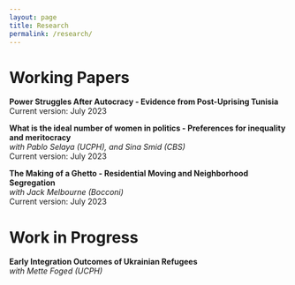 ```yaml
---
layout: page
title: Research
permalink: /research/
---
```


[comment]: <> (# Working Papers)
 

# Working Papers
**Power Struggles After Autocracy - Evidence from Post-Uprising Tunisia** <br>
Current version: July 2023

**What is the ideal number of women in politics  - Preferences for inequality and meritocracy** <br>
*with  Pablo Selaya (UCPH), and Sina Smid (CBS)* <br>
Current version: July 2023 


**The Making of a Ghetto - Residential Moving and Neighborhood Segregation** <br>
*with Jack Melbourne (Bocconi)* <br>
Current version: July 2023

<!-- **Overcoming Intimate Partner Violence in Denmark** <br>
*with Jack Melbourne (Bocconi) and Maddalena Grignani (UPF)* <br>
Ongoing data collection.  -->



# Work in Progress
**Early Integration Outcomes of Ukrainian Refugees** <br>
*with Mette Foged (UCPH)* <br>